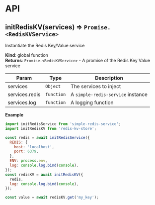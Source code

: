 # API
<a name="initRedisKV"></a>

## initRedisKV(services) ⇒ <code>Promise.&lt;RedisKVService&gt;</code>
Instantiate the Redis Key/Value service

**Kind**: global function  
**Returns**: <code>Promise.&lt;RedisKVService&gt;</code> - A promise of the Redis Key Value service  

| Param | Type | Description |
| --- | --- | --- |
| services | <code>Object</code> | The services to inject |
| services.redis | <code>function</code> | A `simple-redis-service` instance |
| services.log | <code>function</code> | A logging function |

**Example**  
```js
import initRedisService from 'simple-redis-service';
import initRedisKV from 'redis-kv-store';

const redis = await initRedisService({
  REDIS: {
    host: 'localhost',
    port: 6379,
  },
  ENV: process.env,
  log: console.log.bind(console),
});
const redisKV = await initRedisKV({
  redis,
  log: console.log.bind(console),
});

const value = await redisKV.get('my_key');
```
